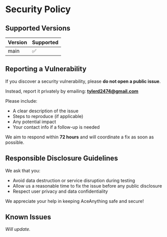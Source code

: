# Security Policy

## Supported Versions

| Version | Supported |
|---------|-----------|
| main    | ✅         |

## Reporting a Vulnerability

If you discover a security vulnerability, please **do not open a public issue**.

Instead, report it privately by emailing: **tylerd2474@gmail.com**

Please include:
- A clear description of the issue
- Steps to reproduce (if applicable)
- Any potential impact
- Your contact info if a follow-up is needed

We aim to respond within **72 hours** and will coordinate a fix as soon as possible.

## Responsible Disclosure Guidelines

We ask that you:
- Avoid data destruction or service disruption during testing
- Allow us a reasonable time to fix the issue before any public disclosure
- Respect user privacy and data confidentiality

We appreciate your help in keeping AceAnything safe and secure!

## Known Issues

*Will update.*
